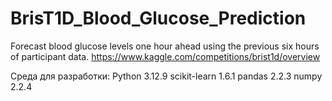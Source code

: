 # BrisT1D_Blood_Glucose_Prediction
 Forecast blood glucose levels one hour ahead using the previous six hours of participant data.
https://www.kaggle.com/competitions/brist1d/overview

Среда для разработки:
Python 3.12.9
scikit-learn 1.6.1
pandas 2.2.3
numpy 2.2.4
